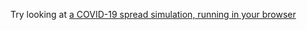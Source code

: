 Try looking at [a COVID-19 spread simulation, running in your browser](https://aviad.github.io/covid19-spread-simulation/)
